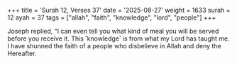 +++
title = 'Surah 12, Verses 37'
date = '2025-08-27'
weight = 1633
surah = 12
ayah = 37
tags = ["allah", "faith", "knowledge", "lord", "people"]
+++

Joseph replied, “I can even tell you what kind of meal you will be served before you receive it. This ˹knowledge˺ is from what my Lord has taught me. I have shunned the faith of a people who disbelieve in Allah and deny the Hereafter.